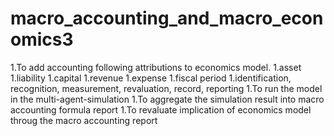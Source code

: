 # macro_accounting_and_macro_economics3

1.To add accounting following attributions to economics model.
  1.asset
  1.liability
  1.capital
  1.revenue
  1.expense
  1.fiscal period
  1.identification, recognition, measurement, revaluation, record, reporting
1.To run the model in the multi-agent-simulation
1.To aggregate the simulation result into macro accounting formula report
1.To revaluate implication of economics model throug the macro accounting report 

